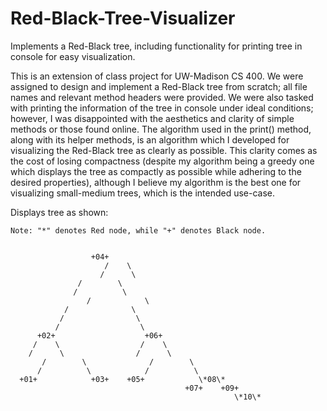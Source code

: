 # Red-Black-Tree-Visualizer
Implements a Red-Black tree, including functionality for printing tree in console for easy visualization.

This is an extension of class project for UW-Madison CS 400. We were assigned to design and implement a Red-Black tree from scratch; all 
file names and relevant method headers were provided. We were also tasked with printing the information of the tree in console under ideal 
conditions; however, I was disappointed with the aesthetics and clarity of simple methods or those found online. The algorithm used in the 
print() method, along with its helper methods, is an algorithm which I developed for visualizing the Red-Black tree as clearly as possible. 
This clarity comes as the cost of losing compactness (despite my algorithm being a greedy one which displays the tree as compactly as 
possible while adhering to the desired properties), although I believe my algorithm is the best one for visualizing small-medium trees, 
which is the intended use-case.

Displays tree as shown:

	Note: "*" denotes Red node, while "+" denotes Black node.
	
	
  	                  +04+
      	                 /    \
      	                /      \
        	       /        \
          	      /          \
            	     /            \
	            /              \
	           /                \
	          /                  \
	      +02+                    +06+
	     /    \                  /    \
	    /      \                /      \
           /        \              /        \
          /          \            /          \
      +01+            +03+    +05+            \*08\*
                                           +07+    +09+
                                                      \*10\*
